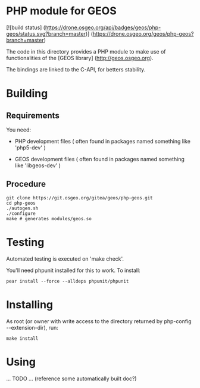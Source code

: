 PHP module for GEOS
===================

[![build status]
(https://drone.osgeo.org/api/badges/geos/php-geos/status.svg?branch=master)]
(https://drone.osgeo.org/geos/php-geos?branch=master)

The code in this directory provides a PHP module to make use
of functionalities of the [GEOS library] (http://geos.osgeo.org).

The bindings are linked to the C-API, for betters stability.

# Building

## Requirements

You need:

  - PHP development files
    ( often found in packages named something like 'php5-dev' )

  - GEOS development files
    ( often found in packages named something like 'libgeos-dev' )

## Procedure

    git clone https://git.osgeo.org/gitea/geos/php-geos.git
    cd php-geos
    ./autogen.sh
    ./configure
    make # generates modules/geos.so

# Testing

Automated testing is executed on 'make check'.

You'll need phpunit installed for this to work. To install:

    pear install --force --alldeps phpunit/phpunit

# Installing

As root (or owner with write access to the directory
returned by php-config --extension-dir), run:

    make install

# Using

 ... TODO ...
 (reference some automatically built doc?)

